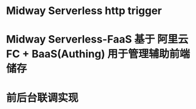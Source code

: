 # Midway Serverless http trigger
# Midway Serverless-FaaS 基于 阿里云 FC + BaaS(Authing) 用于管理辅助前端储存
# 前后台联调实现
